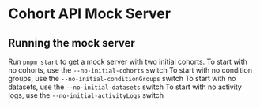 # Cohort API Mock Server

## Running the mock server

Run `pnpm start` to get a mock server with two initial cohorts. To start with no cohorts, use the `--no-initial-cohorts` switch
To start with no condition groups, use the `--no-initial-conditionGroups` switch
To start with no datasets, use the `--no-initial-datasets` switch
To start with no activity logs, use the `--no-initial-activityLogs` switch
